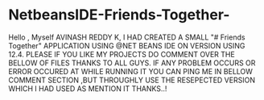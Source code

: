 # NetbeansIDE-Friends-Together-
Hello , Myself AVINASH REDDY K, I HAD CREATED A SMALL "# Friends Together" APPLICATION USING @NET BEANS IDE ON VERSION USING 12.4.
PLEASE IF YOU LIKE MY PROJECTS DO COMMENT OVER THE BELLOW OF FILES THANKS TO ALL GUYS.
IF ANY PROBLEM OCCURS OR ERROR OCCURED AT WHILE RUNNING IT YOU CAN PING ME IN BELLOW COMMENT SECTION ,BUT THROUGHLY USE THE RESEPECTED VERSION WHICH I HAD USED AS MENTION IT THANKS..!
